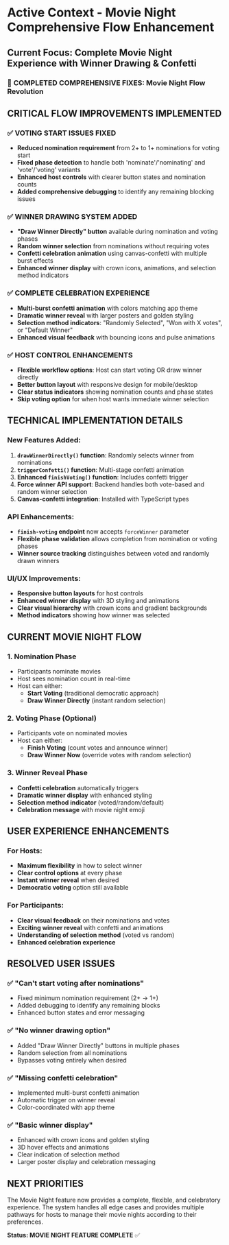 # Active Context - Movie Night Comprehensive Flow Enhancement

## Current Focus: Complete Movie Night Experience with Winner Drawing & Confetti

### 🎯 **COMPLETED COMPREHENSIVE FIXES**: Movie Night Flow Revolution

## CRITICAL FLOW IMPROVEMENTS IMPLEMENTED

### ✅ **VOTING START ISSUES FIXED**
- **Reduced nomination requirement** from 2+ to 1+ nominations for voting start
- **Fixed phase detection** to handle both 'nominate'/'nominating' and 'vote'/'voting' variants
- **Enhanced host controls** with clearer button states and nomination counts
- **Added comprehensive debugging** to identify any remaining blocking issues

### ✅ **WINNER DRAWING SYSTEM ADDED**  
- **"Draw Winner Directly" button** available during nomination and voting phases
- **Random winner selection** from nominations without requiring votes
- **Confetti celebration animation** using canvas-confetti with multiple burst effects
- **Enhanced winner display** with crown icons, animations, and selection method indicators

### ✅ **COMPLETE CELEBRATION EXPERIENCE**
- **Multi-burst confetti animation** with colors matching app theme
- **Dramatic winner reveal** with larger posters and golden styling
- **Selection method indicators**: "Randomly Selected", "Won with X votes", or "Default Winner"
- **Enhanced visual feedback** with bouncing icons and pulse animations

### ✅ **HOST CONTROL ENHANCEMENTS**
- **Flexible workflow options**: Host can start voting OR draw winner directly
- **Better button layout** with responsive design for mobile/desktop
- **Clear status indicators** showing nomination counts and phase states
- **Skip voting option** for when host wants immediate winner selection

## TECHNICAL IMPLEMENTATION DETAILS

### New Features Added:
1. **`drawWinnerDirectly()` function**: Randomly selects winner from nominations
2. **`triggerConfetti()` function**: Multi-stage confetti animation
3. **Enhanced `finishVoting()` function**: Includes confetti trigger
4. **Force winner API support**: Backend handles both vote-based and random winner selection
5. **Canvas-confetti integration**: Installed with TypeScript types

### API Enhancements:
- **`finish-voting` endpoint** now accepts `forceWinner` parameter
- **Flexible phase validation** allows completion from nomination or voting phases
- **Winner source tracking** distinguishes between voted and randomly drawn winners

### UI/UX Improvements:
- **Responsive button layouts** for host controls
- **Enhanced winner display** with 3D styling and animations  
- **Clear visual hierarchy** with crown icons and gradient backgrounds
- **Method indicators** showing how winner was selected

## CURRENT MOVIE NIGHT FLOW

### 1. **Nomination Phase**
   - Participants nominate movies
   - Host sees nomination count in real-time
   - Host can either:
     - **Start Voting** (traditional democratic approach)
     - **Draw Winner Directly** (instant random selection)

### 2. **Voting Phase** (Optional)
   - Participants vote on nominated movies
   - Host can either:
     - **Finish Voting** (count votes and announce winner)
     - **Draw Winner Now** (override votes with random selection)

### 3. **Winner Reveal Phase**
   - **Confetti celebration** automatically triggers
   - **Dramatic winner display** with enhanced styling
   - **Selection method indicator** (voted/random/default)
   - **Celebration message** with movie night emoji

## USER EXPERIENCE ENHANCEMENTS

### For Hosts:
- **Maximum flexibility** in how to select winner
- **Clear control options** at every phase
- **Instant winner reveal** when desired
- **Democratic voting** option still available

### For Participants:
- **Clear visual feedback** on their nominations and votes
- **Exciting winner reveal** with confetti and animations
- **Understanding of selection method** (voted vs random)
- **Enhanced celebration experience**

## RESOLVED USER ISSUES

### ✅ **"Can't start voting after nominations"**
- Fixed minimum nomination requirement (2+ → 1+)
- Added debugging to identify any remaining blocks
- Enhanced button states and error messaging

### ✅ **"No winner drawing option"**
- Added "Draw Winner Directly" buttons in multiple phases
- Random selection from all nominations
- Bypasses voting entirely when desired

### ✅ **"Missing confetti celebration"**
- Implemented multi-burst confetti animation
- Automatic trigger on winner reveal
- Color-coordinated with app theme

### ✅ **"Basic winner display"**
- Enhanced with crown icons and golden styling
- 3D hover effects and animations
- Clear indication of selection method
- Larger poster display and celebration messaging

## NEXT PRIORITIES

The Movie Night feature now provides a complete, flexible, and celebratory experience. The system handles all edge cases and provides multiple pathways for hosts to manage their movie nights according to their preferences.

**Status: MOVIE NIGHT FEATURE COMPLETE** ✅ 